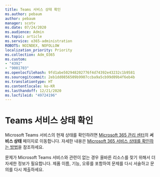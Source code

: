 ```yaml
---
title: Teams 서비스 상태 확인
ms.author: pebaum
author: pebaum
manager: scotv
ms.date: 07/24/2020
ms.audience: Admin
ms.topic: article
ms.service: o365-administration
ROBOTS: NOINDEX, NOFOLLOW
localization_priority: Priority
ms.collection: Adm_O365
ms.custom:
- "4392"
- "9001703"
ms.openlocfilehash: 9fd1abe502948202776f4d74392e43232c1b9581
ms.sourcegitcommit: 2eb1dd0856509b9907ccba9a5cb99d09b4f6eb4b
ms.translationtype: HT
ms.contentlocale: ko-KR
ms.lasthandoff: 12/21/2020
ms.locfileid: "49724196"
---
```

# <a name="check-teams-service-status"></a>Teams 서비스 상태 확인

Microsoft Teams 서비스의 현재 상태를 확인하려면 [Microsoft 365 관리 센터](https://go.microsoft.com/fwlink/p/?linkid=2024339)의 **서비스 상태** 페이지로 이동합니다. 자세한 내용은 [Microsoft 365 서비스 상태를 확인하는 방법](https://docs.microsoft.com/office365/enterprise/view-service-health)을 참조하세요.

문제가 Microsoft Teams 서비스와 관련이 없는 경우 올바른 리소스를 찾기 위해서 더 자세한 정보가 필요합니다. 제품 이름, 기능, 오류를 포함하여 문제를 다시 서술하고 문의를 다시 제출하세요.
